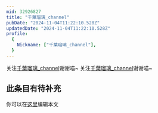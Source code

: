 ```yaml
---
mid: 32926827
title: "千葉瑠璃_channel"
pubDate: "2024-11-04T11:22:10.528Z"
updatedDate: "2024-11-04T11:22:10.528Z"
profile:
  {
    Nickname: ["千葉瑠璃_channel"],
  }
---
```


关注[千葉瑠璃_channel](https://space.bilibili.com/32926827)谢谢喵~ 关注[千葉瑠璃_channel](https://space.bilibili.com/32926827)谢谢喵~

## 此条目有待补充
你可以在[这里](https://github.com/Yuhanawa/VTuber.ICU/edit/master/src/content/v/千葉瑠璃_channel/index.md)编辑本文
